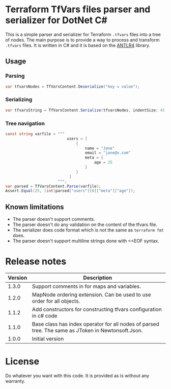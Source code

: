 ﻿# Terraform TfVars files parser and serializer for DotNet C#


This is a simple parser and serializer for Terraform `.tfvars` files into a tree of nodes.
The main purpose is to provide a way to process and transform `.tfvars` files.
It is written in C# and it is based on the  [ANTLR4](https://www.antlr.org/) library.

## Usage

### Parsing

```csharp
var tfvarsNodes = TfVarsContent.Deserialize("key = value");
```

### Serializing

```csharp
var tfvarsString = TfVarsContent.Serialize(tfvarsNodes, indentSize: 4);
```

### Tree navigation

```csharp
const string varfile = """
                           users = [                                
                               {
                                   name = "Jane"
                                   email = "jane@x.com"
                                   meta = {
                                       age = 25
                                   }
                               }
                            ]
                       """;
var parsed = TfVarsContent.Parse(varfile);
Assert.Equal(25, (int)parsed["users"][0]["meta"]["age"]);

```

## Known limitations

- The parser doesn't support comments.
- The parser doesn't do any validation on the content of the tfvars file.
- The serializer does code format which is not the same as `terraform fmt` does.
- The parser doesn't support multiline strings done with <<EOF syntax.


# Release notes

| Version | Description                                                                                        |
|---------|----------------------------------------------------------------------------------------------------|
| 1.3.0   | Support comments in for maps and variables.                                                        |
| 1.2.0   | MapNode ordering extension. Can be used to use order for all objects.                              |
| 1.1.2   | Add constructors for constructing tfvars configuration in c# code                                  |
| 1.1.0   | Base class has index operator for all nodes of parsed tree. The same as JToken in Newtonsoft.Json. |
| 1.0.0   | Initial version                                                                                    |

# License

Do whatever you want with this code. It is provided as is without any warranty.
